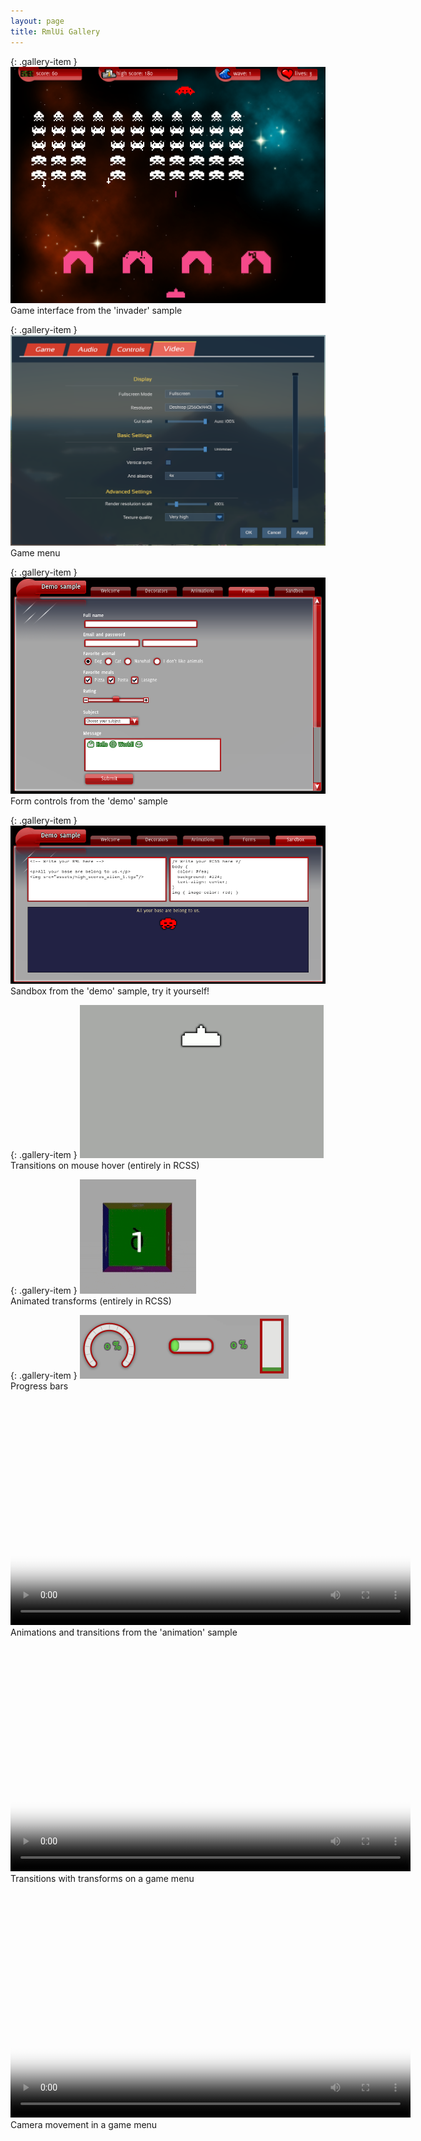 ```yaml
---
layout: page
title: RmlUi Gallery
---
```


{: .gallery-item }
![Game interface](../assets/gallery/invader.png)
Game interface from the 'invader' sample

{: .gallery-item }
![Game menu](../assets/gallery/menu_screen.png)
Game menu

{: .gallery-item }
![Form controls](../assets/gallery/forms.png)
Form controls from the 'demo' sample

{: .gallery-item }
![Sandbox](../assets/gallery/sandbox.png)
Sandbox from the 'demo' sample, try it yourself!

{: .gallery-item }
![Transition](../assets/gallery/transition.gif)  
Transitions on mouse hover (entirely in RCSS)

{: .gallery-item }
![Transform](../assets/gallery/transform.gif)  
Animated transforms (entirely in RCSS)

{: .gallery-item }
![Progress bar](cpp_manual/controls/progress_bar.gif)  
Progress bars

<p class="gallery-item">
<video src="animations/animation_sample.webm" width="640" height="360" poster="animations/animation_sample_poster.png" preload="metadata" controls></video><br/>
Animations and transitions from the 'animation' sample</p>

<p class="gallery-item">
<video src="animations/game_main_menu.webm" width="640" height="360" poster="animations/game_main_menu_poster.png" preload="metadata" controls></video><br/>
Transitions with transforms on a game menu</p>

<p class="gallery-item">
<video src="animations/game_menu_transform.webm" width="640" height="360" poster="animations/game_menu_transform_poster.png" preload="metadata" controls></video><br/>
Camera movement in a game menu</p>
